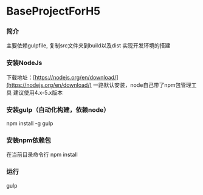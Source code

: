 # BaseProjectForH5

### 简介

 主要依赖gulpfile, 复制src文件夹到build以及dist 实现开发环境的搭建


### 安装NodeJs

下载地址：[https://nodejs.org/en/download/](https://nodejs.org/en/download/)
一路默认安装，node自己带了npm包管理工具
建议使用4.x-5.x版本
  
  
### 安装gulp（自动化构建，依赖node）
npm install -g gulp


### 安装npm依赖包
在当前目录命令行 npm install

### 运行
gulp

